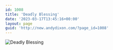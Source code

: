```yaml
---
id: 1008
title: 'Deadly Blessing'
date: '2023-03-17T13:45:16+00:00'
layout: page
guid: 'http://new.andydixon.com/?page_id=1008'
---
```


![Deadly Blessing](https://i0.wp.com/assets.g8x2.ldn.idrivee2-23.com/posters/Deadly%20Blessing%2001.jpg?w=1200&ssl=1 "Deadly Blessing")